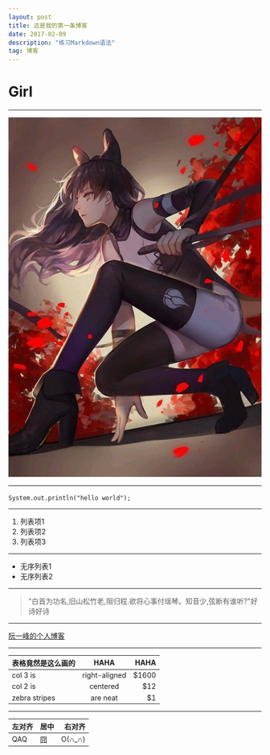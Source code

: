 ```yaml
---
layout: post
title: 这是我的第一条博客
date: 2017-02-09
description: "练习Markdown语法"
tag: 博客 
---
```


# Girl

***
![girl](/images/girl.jpg)

***
`System.out.println("hello world");`

***
1. 列表项1
2. 列表项2
3. 列表项3

***
* 无序列表1
* 无序列表2

***
>"白首为功名,旧山松竹老,阻归程.欲将心事付瑶琴。知音少,弦断有谁听?"好诗好诗

***
[阮一峰的个人博客](http://www.ruanyifeng.com/home.html)

***

| 表格竟然是这么画的| HAHA          | HAHA            |
| ----------------- |:-------------:| ---------------:|
| col 3 is          | right-aligned | $1600           |
| col 2 is          | centered      | $12             |
| zebra stripes     | are neat      | $1              |

***

|左对齐|居中|右对齐|
|:-----|----|-----:|
|QAQ   |囧  |O(∩_∩)|
